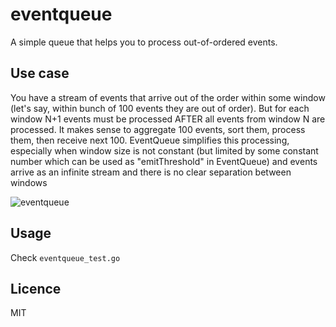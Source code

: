 # eventqueue

A simple queue that helps you to process out-of-ordered events.

## Use case

You have a stream of events that arrive out of the order within some window
(let's say, within bunch of 100 events they are out of order). But for
each window N+1 events must be processed AFTER all events from window N are processed.
It makes sense to aggregate 100 events, sort them, process them, then receive next 100.
EventQueue simplifies this processing, especially when window size is not constant
(but limited by some constant number which can be used as "emitThreshold" in EventQueue)
and events arrive as an infinite stream and there is no clear separation between windows

![eventqueue](https://cloud.githubusercontent.com/assets/1905821/25341176/4a110756-2908-11e7-92b7-dde82ed01373.png)

## Usage

Check `eventqueue_test.go`

## Licence

MIT
